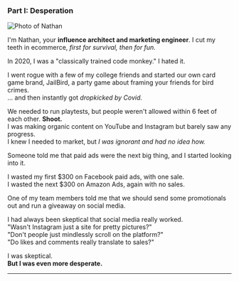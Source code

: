 ### Part I: Desperation

<div class="image-left">
  <img src="/img/team/nathan.jpg" alt="Photo of Nathan" />
</div>

I'm Nathan, your **influence architect and marketing engineer**. I cut my teeth in ecommerce, _first for survival, then for fun._

In 2020, I was a "classically trained code monkey." I hated it.

I went rogue with a few of my college friends and started our own card game brand, JailBird, a party game about framing your friends for bird crimes.  
... and then instantly got _dropkicked by Covid._

We needed to run playtests, but people weren't allowed within 6 feet of each other. **Shoot.**  
I was making organic content on YouTube and Instagram but barely saw any progress.  
I knew I needed to market, but _I was ignorant and had no idea how._

Someone told me that paid ads were the next big thing, and I started looking into it.

I wasted my first $300 on Facebook paid ads, with one sale.  
I wasted the next $300 on Amazon Ads, again with no sales.

One of my team members told me that we should send some promotionals out and run a giveaway on social media.

I had always been skeptical that social media really worked.  
"Wasn't Instagram just a site for pretty pictures?"  
"Don't people just mindlessly scroll on the platform?"  
"Do likes and comments really translate to sales?"

I was skeptical.  
**But I was even more desperate.**

---
